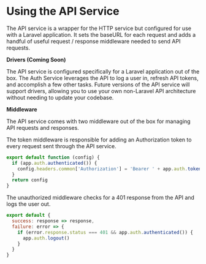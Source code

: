 # Using the API Service

The API service is a wrapper for the HTTP service but configured for use with a Laravel application. It sets the baseURL for each request and adds a handful of useful request / response middleware needed to send API requests.

**Drivers (Coming Soon)**

The API service is configured specifically for a Laravel application out of the box. The Auth Service leverages the API to log a user in, refresh API tokens, and accomplish a few other tasks. Future versions of the API service will support drivers, allowing you to use your own non-Laravel API architecture without needing to update your codebase.

**Middleware**

The API service comes with two middleware out of the box for managing API requests and responses.

The token middleware is responsible for adding an Authorization token to every request sent through the API service.

``` javascript
export default function (config) {
  if (app.auth.authenticated()) {
    config.headers.common['Authorization'] = 'Bearer ' + app.auth.token()
  }
  return config
}
```

The unauthorized middleware checks for a 401 response from the API and logs the user out.

``` javascript
export default {
  success: response => response,
  failure: error => {
    if (error.response.status === 401 && app.auth.authenticated()) {
      app.auth.logout()
    }
  }
}
```
